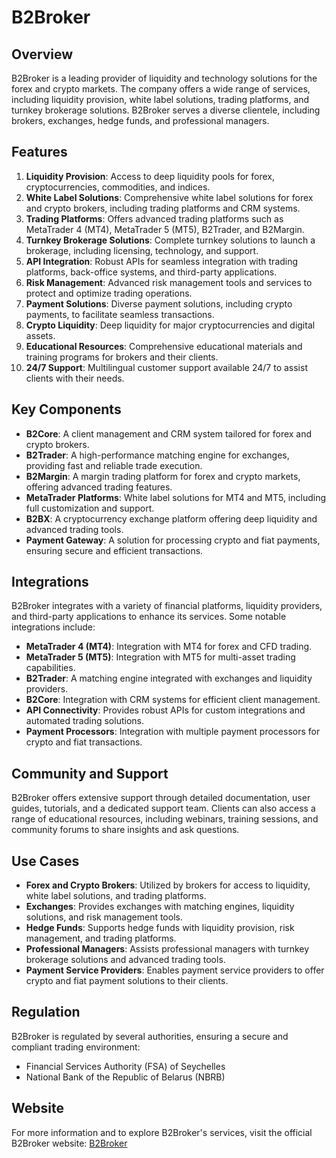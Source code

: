 ﻿# B2Broker

## Overview
B2Broker is a leading provider of liquidity and technology solutions for the forex and crypto markets. The company offers a wide range of services, including liquidity provision, white label solutions, trading platforms, and turnkey brokerage solutions. B2Broker serves a diverse clientele, including brokers, exchanges, hedge funds, and professional managers.

## Features
1. **Liquidity Provision**: Access to deep liquidity pools for forex, cryptocurrencies, commodities, and indices.
2. **White Label Solutions**: Comprehensive white label solutions for forex and crypto brokers, including trading platforms and CRM systems.
3. **Trading Platforms**: Offers advanced trading platforms such as MetaTrader 4 (MT4), MetaTrader 5 (MT5), B2Trader, and B2Margin.
4. **Turnkey Brokerage Solutions**: Complete turnkey solutions to launch a brokerage, including licensing, technology, and support.
5. **API Integration**: Robust APIs for seamless integration with trading platforms, back-office systems, and third-party applications.
6. **Risk Management**: Advanced risk management tools and services to protect and optimize trading operations.
7. **Payment Solutions**: Diverse payment solutions, including crypto payments, to facilitate seamless transactions.
8. **Crypto Liquidity**: Deep liquidity for major cryptocurrencies and digital assets.
9. **Educational Resources**: Comprehensive educational materials and training programs for brokers and their clients.
10. **24/7 Support**: Multilingual customer support available 24/7 to assist clients with their needs.

## Key Components
- **B2Core**: A client management and CRM system tailored for forex and crypto brokers.
- **B2Trader**: A high-performance matching engine for exchanges, providing fast and reliable trade execution.
- **B2Margin**: A margin trading platform for forex and crypto markets, offering advanced trading features.
- **MetaTrader Platforms**: White label solutions for MT4 and MT5, including full customization and support.
- **B2BX**: A cryptocurrency exchange platform offering deep liquidity and advanced trading tools.
- **Payment Gateway**: A solution for processing crypto and fiat payments, ensuring secure and efficient transactions.

## Integrations
B2Broker integrates with a variety of financial platforms, liquidity providers, and third-party applications to enhance its services. Some notable integrations include:

- **MetaTrader 4 (MT4)**: Integration with MT4 for forex and CFD trading.
- **MetaTrader 5 (MT5)**: Integration with MT5 for multi-asset trading capabilities.
- **B2Trader**: A matching engine integrated with exchanges and liquidity providers.
- **B2Core**: Integration with CRM systems for efficient client management.
- **API Connectivity**: Provides robust APIs for custom integrations and automated trading solutions.
- **Payment Processors**: Integration with multiple payment processors for crypto and fiat transactions.

## Community and Support
B2Broker offers extensive support through detailed documentation, user guides, tutorials, and a dedicated support team. Clients can also access a range of educational resources, including webinars, training sessions, and community forums to share insights and ask questions.

## Use Cases
- **Forex and Crypto Brokers**: Utilized by brokers for access to liquidity, white label solutions, and trading platforms.
- **Exchanges**: Provides exchanges with matching engines, liquidity solutions, and risk management tools.
- **Hedge Funds**: Supports hedge funds with liquidity provision, risk management, and trading platforms.
- **Professional Managers**: Assists professional managers with turnkey brokerage solutions and advanced trading tools.
- **Payment Service Providers**: Enables payment service providers to offer crypto and fiat payment solutions to their clients.

## Regulation
B2Broker is regulated by several authorities, ensuring a secure and compliant trading environment:
- Financial Services Authority (FSA) of Seychelles
- National Bank of the Republic of Belarus (NBRB)

## Website
For more information and to explore B2Broker's services, visit the official B2Broker website: [B2Broker](https://b2broker.com)
